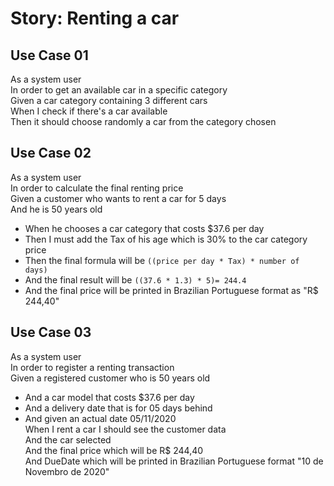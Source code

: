 # Story: Renting a car

## Use Case 01

As a system user  
In order to get an available car in a specific category  
Given a car category containing 3 different cars  
When I check if there's a car available  
Then it should choose randomly a car from the category chosen  

## Use Case 02

As a system user  
In order to calculate the final renting price  
Given a customer who wants to rent a car for 5 days  
And he is 50 years old  
- When he chooses a car category that costs $37.6 per day  
- Then I must add the Tax of his age which is 30% to the car category price  
- Then the final formula will be `((price per day * Tax) * number of days)`  
- And the final result will be `((37.6 * 1.3) * 5)= 244.4`    
- And the final price will be printed in Brazilian Portuguese format as "R$ 244,40"
  
## Use Case 03

As a system user  
In order to register a renting transaction  
Given a registered customer who is 50 years old  
- And a car model that costs $37.6 per day  
- And a delivery date that is for 05 days behind  
- And given an actual date 05/11/2020  
When I rent a car I should see the customer data  
And the car selected  
And the final price  which will be R$ 244,40  
And DueDate which will be printed in Brazilian Portuguese format "10 de Novembro de 2020"  
